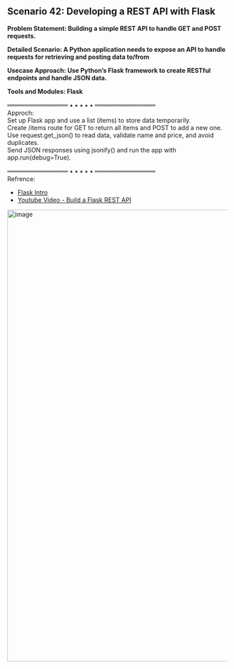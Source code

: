 ## Scenario 42: Developing a REST API with Flask  
**Problem Statement: Building a simple REST API to handle GET and POST requests.**

**Detailed Scenario: A Python application needs to expose an API to handle requests for retrieving and posting data to/from**

**Usecase Approach: Use Python’s Flask framework to create RESTful endpoints and handle JSON data.**

**Tools and Modules: Flask**

══════════════ ⭑ ⭑ ⭑ ⭑ ⭑ ══════════════  
Approch:  
Set up Flask app and use a list (items) to store data temporarily.  
Create /items route for GET to return all items and POST to add a new one.  
Use request.get_json() to read data, validate name and price, and avoid duplicates.  
Send JSON responses using jsonify() and run the app with app.run(debug=True).  


══════════════ ⭑ ⭑ ⭑ ⭑ ⭑ ══════════════  
Refrence:
- [Flask Intro](https://python-adv-web-apps.readthedocs.io/en/latest/flask.html#deconstruct-the-code-in-a-small-flask-app)
- [Youtube Video - Build a Flask REST API](https://www.youtube.com/watch?v=z3YMz-Gocmw)

<img width="1912" height="1033" alt="image" src="https://github.com/user-attachments/assets/edf1e7be-1c95-462a-b33d-709f4abe8164" />
